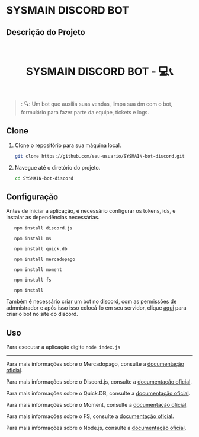 # SYSMAIN DISCORD BOT



## Descrição do Projeto


<br /> 
  <h1 align="center"> SYSMAIN DISCORD BOT - 💻📞 </h1>
<br>

>: 🔍: Um bot que auxília suas vendas, limpa sua dm com o bot, formulário para fazer parte da equipe, tickets e logs.
> <br>



## Clone


1. Clone o repositório para sua máquina local.
   
    ```bash
    git clone https://github.com/seu-usuario/SYSMAIN-bot-discord.git
    ```


2. Navegue até o diretório do projeto.
    ```bash
    cd SYSMAIN-bot-discord
    ```


## Configuração


Antes de iniciar a aplicação, é necessário configurar os tokens, ids, e instalar as dependências necessárias.

    
       npm install discord.js

       npm install ms

       npm install quick.db
 
       npm install mercadopago

       npm install moment

       npm install fs

       npm install
    

Também é necessário criar um bot no discord, com as permissões de admnistrador e após isso isso colocá-lo em seu servidor, clique [aqui](https://discord.com/developers/applications) para criar o bot no site do discord.


## Uso
    
Para executar a aplicação digite ``node index.js`` 

---

Para mais informações sobre o Mercadopago, consulte a [documentação oficial](https://www.mercadopago.com.br/developers/pt/docs/checkout-api/landing).

Para mais informações sobre o Discord.js, consulte a [documentação oficial](https://old.discordjs.dev/#/docs/discord.js/main/general/welcome).

Para mais informações sobre o Quick.DB, consulte a [documentação oficial](https://www.npmjs.com/package/quick.db).

Para mais informações sobre o Moment, consulte a [documentação oficial](https://momentjs.com/).

Para mais informações sobre o FS, consulte a [documentação oficial](https://nodejs.reativa.dev/0046-node-module-fs/index).

Para mais informações sobre o Node.js, consulte a [documentação oficial](https://nodejs.org/en/docs).
